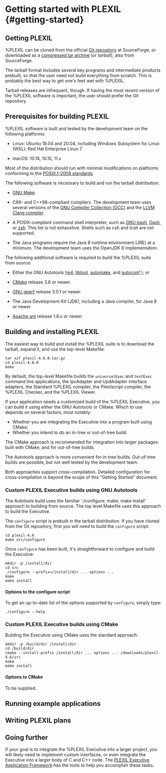 # Getting started with PLEXIL {#getting-started}

## Getting PLEXIL

%PLEXIL can be cloned from the official 
[Git repository](https://sourceforge.net/p/plexil/git/ci/releases/plexil-4.6/~/tree/)
at SourceForge, or downloaded as a 
[compressed tar archive](https://sourceforge.net/projects/plexil/files/) 
(or *tarball*), also from
SourceForge.

The tarball format includes several key programs and intermediate
products prebuilt, so that the user need not build everything from
scratch.  This is probably the best way to get one's feet wet with
%PLEXIL.

Tarball releases are infrequent, though.  If having the most recent
version of the %PLEXIL software is important, the user should prefer
the Git repository.

## Prerequisites for building PLEXIL

%PLEXIL software is built and tested by the development team on the
following platforms:

+ Linux: Ubuntu 18.04 and 20.04, including Windows Subsystem for Linux
  (WSL); Red Hat Enterprise Linux 7

+ macOS: 10.14, 10.15, 11.x

Most of the distribution should run with minimal modifications on
platforms conforming to the
[POSIX.1-2008 standards](https://pubs.opengroup.org/onlinepubs/9699919799.2008edition/).

The following software is necessary to build and run the tarball
distribution:

+ [GNU Make](https://www.gnu.org/software/make/).

+ C99- and C++98-compliant compilers.  The development team uses
  several versions of the
  [GNU Compiler Collection (GCC)](https://gcc.gnu.org/) and the 
  [LLVM Clang compiler](https://clang.llvm.org/).
  
+ A POSIX-compliant command shell interpreter, such as 
  [GNU bash](https://www.gnu.org/software/bash/),
  [Dash](https://wiki.archlinux.org/title/Dash), or
  [zsh](https://zsh.sourceforge.io/).  This list is not exhaustive.
  Shells such as csh and tcsh are not supported.

+ The Java programs require the Java 8 runtime environment (JRE) at a
  minimum.  The development team uses the OpenJDK 8 implementation.
  
The following additional software is required to build the %PLEXIL
suite from source:

+ Either the GNU Autotools
  ([m4](https://www.gnu.org/software/m4/m4.html),
  [libtool](https://www.gnu.org/software/libtool/libtool.html),
  [automake](https://www.gnu.org/software/automake/automake.html),
  and [autoconf](https://www.gnu.org/software/autoconf/) ); or

+ [CMake](https://cmake.org/) release 3.6 or newer.

+ [GNU gperf](https://www.gnu.org/software/gperf/) release 3.0.1 or
  newer.

+ The Java Development Kit (JDK), including a Java compiler, for Java
  8 or newer.

* [Apache ant](http://ant.apache.org/) release 1.8.x or newer.

## Building and installing PLEXIL

The easiest way to build and install the %PLEXIL suite is to download
the tarball, expand it, and use the top-level Makefile:

    tar xzf plexil-4.6.0.tar.gz
    cd plexil-4.6.0
    make

By default, the top-level Makefile builds the `universalExec` and
`testExec` command line applications, the IpcAdapter and UpdAdapter
interface adapters, the Standard %PLEXIL compiler, the Plexilscript
compiler, the %PLEXIL Checker, and the %PLEXIL Viewer.

If your application needs a customized build of the %PLEXIL Executive,
you can build it using either the GNU Autotools or CMake.  Which to
use depends on several factors, most notably:

+ Whether you are integrating the Executive into a program built using CMake;
+ Whether you intend to do an in-tree or out-of-tree build.

The CMake approach is recommended for integration into larger packages
built with CMake, and for out-of-tree builds.

The Autotools approach is more convenient for in-tree builds.
Out-of-tree builds are possible, but not well tested by the
development team.

Both approaches support cross-compilation.  Detailed configuration for
cross-compilation is beyond the scope of this "Getting Started"
document.
    
### Custom PLEXIL Executive builds using GNU Autotools

The Autotools build uses the familiar './configure; make; make
install' approach to building from source.  The top level Makefile
uses this approach to build the Executive.

The `configure` script is prebuilt in the tarball distribution.  If
you have cloned from the Git repository, first you will need to build the
`configure` script:

    cd plexil-4.6
    make src/configure

Once `configure` has been built, it's straightforward to configure and
build the Executive:

    mkdir -p /install/dir
    cd src
    ./configure --prefix=/install/dir ... options ...
    make
    make install

#### Options to the configure script

To get an up-to-date list of the options supported by `configure`,
simply type:

    ./configure --help

### Custom PLEXIL Executive builds using CMake

Building the Executive using CMake uses the standard approach:

    mkdir -p /build/dir /install/dir
    cd /build/dir
    cmake --install-prefix /install/dir ... options ... /downloads/plexil-4.6/src
    make
    make install

#### Options to CMake

To be supplied.

## Running example applications

## Writing PLEXIL plans

## Going further

If your goal is to integrate the %PLEXIL Executive into a larger
project, you will likely need to implement custom interfaces, or even
integrate the Executive into a larger body of C and C++ code.  The
[PLEXIL Executive Application Framework](group___app-_framework.html)
has the tools to help you accomplish these tasks.

